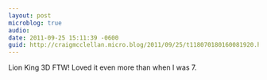 ```yaml
---
layout: post
microblog: true
audio: 
date: 2011-09-25 15:11:39 -0600
guid: http://craigmcclellan.micro.blog/2011/09/25/t118070180160081920.html
---
```

Lion King 3D FTW! Loved it even more than when I was 7.
